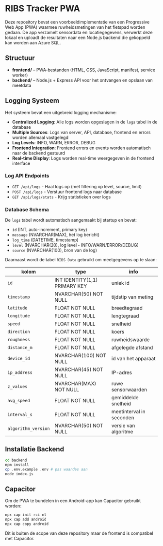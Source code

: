 # RIBS Tracker PWA

Deze repository bevat een voorbeeldimplementatie van een Progressive Web App (PWA) waarmee ruwheidsmetingen van het fietspad worden gedaan. De app verzamelt sensordata en locatiegegevens, verwerkt deze lokaal en uploadt de resultaten naar een Node.js backend die gekoppeld kan worden aan Azure SQL.

## Structuur

- **frontend/** – PWA-bestanden (HTML, CSS, JavaScript, manifest, service worker)
- **backend/** – Node.js + Express API voor het ontvangen en opslaan van meetdata

## Logging Systeem

Het systeem bevat een uitgebreid logging mechanisme:

- **Centralized Logging**: Alle logs worden opgeslagen in de `logs` tabel in de database
- **Multiple Sources**: Logs van server, API, database, frontend en errors worden allemaal vastgelegd
- **Log Levels**: INFO, WARN, ERROR, DEBUG
- **Frontend Integration**: Frontend errors en events worden automatisch naar de backend gestuurd
- **Real-time Display**: Logs worden real-time weergegeven in de frontend interface

### Log API Endpoints

- `GET /api/logs` - Haal logs op (met filtering op level, source, limit)
- `POST /api/logs` - Verstuur frontend logs naar database
- `GET /api/logs/stats` - Krijg statistieken over logs

### Database Schema

De `logs` tabel wordt automatisch aangemaakt bij startup en bevat:
- `id` (INT, auto-increment, primary key)
- `message` (NVARCHAR(MAX), het log bericht)
- `log_time` (DATETIME, timestamp)
- `level` (NVARCHAR(20), log level - INFO/WARN/ERROR/DEBUG)
- `source` (NVARCHAR(100), bron van de log)

Daarnaast wordt de tabel `RIBS_Data` gebruikt om meetgegevens op te slaan:

| kolom           | type           | info |
|-----------------|----------------|------|
| `id`            | INT IDENTITY(1,1) PRIMARY KEY | uniek id |
| `timestamp`     | NVARCHAR(50) NOT NULL | tijdstip van meting |
| `latitude`      | FLOAT NOT NULL | breedtegraad |
| `longitude`     | FLOAT NOT NULL | lengtegraad |
| `speed`         | FLOAT NOT NULL | snelheid |
| `direction`     | FLOAT NOT NULL | koers |
| `roughness`     | FLOAT NOT NULL | ruwheidswaarde |
| `distance_m`    | FLOAT NOT NULL | afgelegde afstand |
| `device_id`     | NVARCHAR(100) NOT NULL | id van het apparaat |
| `ip_address`    | NVARCHAR(45) NOT NULL | IP-adres |
| `z_values`      | NVARCHAR(MAX) NOT NULL | ruwe sensorwaarden |
| `avg_speed`     | FLOAT NOT NULL | gemiddelde snelheid |
| `interval_s`    | FLOAT NOT NULL | meetinterval in seconden |
| `algorithm_version` | NVARCHAR(50) NOT NULL | versie van algoritme |

## Installatie Backend

```bash
cd backend
npm install
cp .env.example .env # pas waardes aan
node index.js
```

## Capacitor

Om de PWA te bundelen in een Android-app kan Capacitor gebruikt worden:

```bash
npx cap init rci nl
npx cap add android
npx cap copy android
```

Dit is buiten de scope van deze repository maar de frontend is compatibel met Capacitor.
